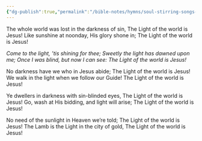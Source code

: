 ```yaml
---
{"dg-publish":true,"permalink":"/bible-notes/hymns/soul-stirring-songs-and-hymns/the-light-of-the-world-is-jesus/","title":"The Light of the World is Jesus"}
---
```



The whole world was lost in the darkness of sin,
The Light of the world is Jesus!
Like sunshine at noonday, His glory shone in;
The Light of the world is Jesus!

*Come to the light, ’tis shining for thee;
Sweetly the light has dawned upon me;
Once I was blind, but now I can see:
The Light of the world is Jesus!*

No darkness have we who in Jesus abide;
The Light of the world is Jesus!
We walk in the light when we follow our Guide!
The Light of the world is Jesus!

Ye dwellers in darkness with sin-blinded eyes,
The Light of the world is Jesus!
Go, wash at His bidding, and light will arise;
The Light of the world is Jesus!

No need of the sunlight in Heaven we’re told;
The Light of the world is Jesus!
The Lamb is the Light in the city of gold,
The Light of the world is Jesus!